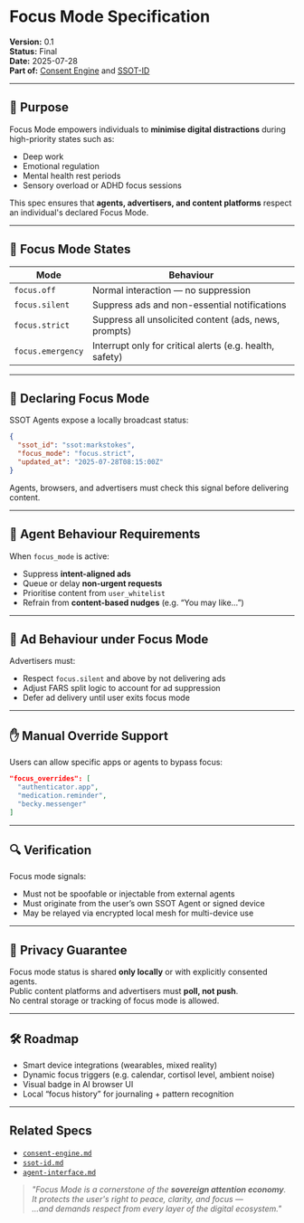# Focus Mode Specification
**Version:** 0.1  
**Status:** Final  
**Date:** 2025-07-28  
**Part of:** [Consent Engine](consent-engine.md) and [SSOT-ID](ssot-id.md)

---

## 🎯 Purpose

Focus Mode empowers individuals to **minimise digital distractions** during high-priority states such as:
- Deep work
- Emotional regulation
- Mental health rest periods
- Sensory overload or ADHD focus sessions

This spec ensures that **agents, advertisers, and content platforms** respect an individual's declared Focus Mode.

---

## 🚦 Focus Mode States

| Mode              | Behaviour                                               |
|-------------------|----------------------------------------------------------|
| `focus.off`       | Normal interaction — no suppression                      |
| `focus.silent`    | Suppress ads and non-essential notifications             |
| `focus.strict`    | Suppress all unsolicited content (ads, news, prompts)    |
| `focus.emergency` | Interrupt only for critical alerts (e.g. health, safety) |

---

## 📡 Declaring Focus Mode

SSOT Agents expose a locally broadcast status:

```json
{
  "ssot_id": "ssot:markstokes",
  "focus_mode": "focus.strict",
  "updated_at": "2025-07-28T08:15:00Z"
}
```

Agents, browsers, and advertisers must check this signal before delivering content.

---

## 🤖 Agent Behaviour Requirements

When `focus_mode` is active:
- Suppress **intent-aligned ads**
- Queue or delay **non-urgent requests**
- Prioritise content from `user_whitelist`
- Refrain from **content-based nudges** (e.g. “You may like…”)

---

## 🔕 Ad Behaviour under Focus Mode

Advertisers must:

- Respect `focus.silent` and above by not delivering ads
- Adjust FARS split logic to account for ad suppression
- Defer ad delivery until user exits focus mode

---

## ✋ Manual Override Support

Users can allow specific apps or agents to bypass focus:

```json
"focus_overrides": [
  "authenticator.app",
  "medication.reminder",
  "becky.messenger"
]
```

---

## 🔍 Verification

Focus mode signals:
- Must not be spoofable or injectable from external agents
- Must originate from the user’s own SSOT Agent or signed device
- May be relayed via encrypted local mesh for multi-device use

---

## 🔐 Privacy Guarantee

Focus mode status is shared **only locally** or with explicitly consented agents.  
Public content platforms and advertisers must **poll, not push**.  
No central storage or tracking of focus mode is allowed.

---

## 🛠 Roadmap

- Smart device integrations (wearables, mixed reality)
- Dynamic focus triggers (e.g. calendar, cortisol level, ambient noise)
- Visual badge in AI browser UI
- Local “focus history” for journaling + pattern recognition

---

## Related Specs

- [`consent-engine.md`](./consent-engine.md)
- [`ssot-id.md`](./ssot-id.md)
- [`agent-interface.md`](../agent-interface/agent-interface.md)

> _"Focus Mode is a cornerstone of the **sovereign attention economy**.  
It protects the user's right to peace, clarity, and focus —  
...and demands respect from every layer of the digital ecosystem."_
